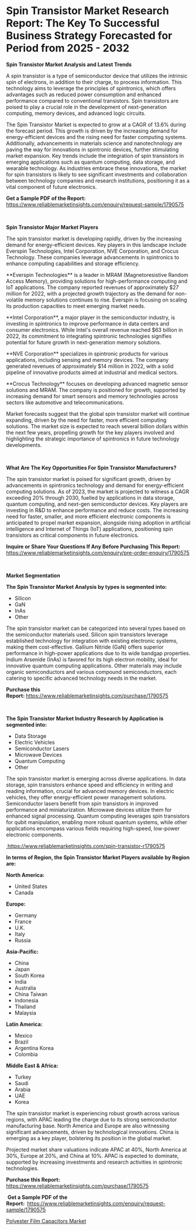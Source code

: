 <p><h1>Spin Transistor Market Research Report: The Key To Successful Business Strategy Forecasted for Period from 2025 - 2032</h1></p><p><strong>Spin Transistor Market Analysis and Latest Trends</strong></p>
<p><p>A spin transistor is a type of semiconductor device that utilizes the intrinsic spin of electrons, in addition to their charge, to process information. This technology aims to leverage the principles of spintronics, which offers advantages such as reduced power consumption and enhanced performance compared to conventional transistors. Spin transistors are poised to play a crucial role in the development of next-generation computing, memory devices, and advanced logic circuits.</p><p>The Spin Transistor Market is expected to grow at a CAGR of 13.6% during the forecast period. This growth is driven by the increasing demand for energy-efficient devices and the rising need for faster computing systems. Additionally, advancements in materials science and nanotechnology are paving the way for innovations in spintronic devices, further stimulating market expansion. Key trends include the integration of spin transistors in emerging applications such as quantum computing, data storage, and wearable technology. As industries embrace these innovations, the market for spin transistors is likely to see significant investments and collaboration between technology companies and research institutions, positioning it as a vital component of future electronics.</p></p>
<p><strong>Get a Sample PDF of the Report:&nbsp;</strong> <a href="https://www.reliablemarketinsights.com/enquiry/request-sample/1790575?utm_campaign=3206&utm_medium=2&utm_source=Github&utm_content=ia&utm_term=06042025&utm_id=spin-transistor">https://www.reliablemarketinsights.com/enquiry/request-sample/1790575</a></p>
<p>&nbsp;</p>
<p><strong>Spin Transistor Major Market Players</strong></p>
<p><p>The spin transistor market is developing rapidly, driven by the increasing demand for energy-efficient devices. Key players in this landscape include Everspin Technologies, Intel Corporation, NVE Corporation, and Crocus Technology. These companies leverage advancements in spintronics to enhance computing capabilities and storage efficiency.</p><p>**Everspin Technologies** is a leader in MRAM (Magnetoresistive Random Access Memory), providing solutions for high-performance computing and IoT applications. The company reported revenues of approximately $27 million for 2022, with a projected growth trajectory as the demand for non-volatile memory solutions continues to rise. Everspin is focusing on scaling its production capacities to meet emerging market needs.</p><p>**Intel Corporation**, a major player in the semiconductor industry, is investing in spintronics to improve performance in data centers and consumer electronics. While Intel's overall revenue reached $63 billion in 2022, its commitment to integrating spintronic technologies signifies potential for future growth in next-generation memory solutions.</p><p>**NVE Corporation** specializes in spintronic products for various applications, including sensing and memory devices. The company generated revenues of approximately $14 million in 2022, with a solid pipeline of innovative products aimed at industrial and medical sectors.</p><p>**Crocus Technology** focuses on developing advanced magnetic sensor solutions and MRAM. The company is positioned for growth, supported by increasing demand for smart sensors and memory technologies across sectors like automotive and telecommunications.</p><p>Market forecasts suggest that the global spin transistor market will continue expanding, driven by the need for faster, more efficient computing solutions. The market size is expected to reach several billion dollars within the next few years, propelling growth for the key players involved and highlighting the strategic importance of spintronics in future technology developments.</p></p>
<p>&nbsp;</p>
<p><strong>What Are The Key Opportunities For Spin Transistor Manufacturers?</strong></p>
<p><p>The spin transistor market is poised for significant growth, driven by advancements in spintronics technology and demand for energy-efficient computing solutions. As of 2023, the market is projected to witness a CAGR exceeding 20% through 2030, fuelled by applications in data storage, quantum computing, and next-gen semiconductor devices. Key players are investing in R&D to enhance performance and reduce costs. The increasing need for faster, smaller, and more efficient electronic components is anticipated to propel market expansion, alongside rising adoption in artificial intelligence and Internet of Things (IoT) applications, positioning spin transistors as critical components in future electronics.</p></p>
<p><strong>Inquire or Share Your Questions If Any Before Purchasing This Report:</strong> <a href="https://www.reliablemarketinsights.com/enquiry/pre-order-enquiry/1790575?utm_campaign=3206&utm_medium=2&utm_source=Github&utm_content=ia&utm_term=06042025&utm_id=spin-transistor">https://www.reliablemarketinsights.com/enquiry/pre-order-enquiry/1790575</a></p>
<p>&nbsp;</p>
<p><strong>Market Segmentation</strong></p>
<p><strong>The Spin Transistor Market Analysis by types is segmented into:</strong></p>
<p><ul><li>Silicon</li><li>GaN</li><li>InAs</li><li>Other</li></ul></p>
<p><p>The spin transistor market can be categorized into several types based on the semiconductor materials used. Silicon spin transistors leverage established technology for integration with existing electronic systems, making them cost-effective. Gallium Nitride (GaN) offers superior performance in high-power applications due to its wide bandgap properties. Indium Arsenide (InAs) is favored for its high electron mobility, ideal for innovative quantum computing applications. Other materials may include organic semiconductors and various compound semiconductors, each catering to specific advanced technology needs in the market.</p></p>
<p><strong>Purchase this Report:&nbsp;</strong><a href="https://www.reliablemarketinsights.com/purchase/1790575?utm_campaign=3206&utm_medium=2&utm_source=Github&utm_content=ia&utm_term=06042025&utm_id=spin-transistor">https://www.reliablemarketinsights.com/purchase/1790575</a></p>
<p>&nbsp;</p>
<p><strong>The Spin Transistor Market Industry Research by Application is segmented into:</strong></p>
<p><ul><li>Data Storage</li><li>Electric Vehicles</li><li>Semiconductor Lasers</li><li>Microwave Devices</li><li>Quantum Computing</li><li>Other</li></ul></p>
<p><p>The spin transistor market is emerging across diverse applications. In data storage, spin transistors enhance speed and efficiency in writing and reading information, crucial for advanced memory devices. In electric vehicles, they offer energy-efficient power management solutions. Semiconductor lasers benefit from spin transistors in improved performance and miniaturization. Microwave devices utilize them for enhanced signal processing. Quantum computing leverages spin transistors for qubit manipulation, enabling more robust quantum systems, while other applications encompass various fields requiring high-speed, low-power electronic components.</p></p>
<p><a href="https://www.reliablemarketinsights.com/spin-transistor-r1790575?utm_campaign=3206&utm_medium=2&utm_source=Github&utm_content=ia&utm_term=06042025&utm_id=spin-transistor">&nbsp;https://www.reliablemarketinsights.com/spin-transistor-r1790575</a></p>
<p><strong>In terms of Region, the Spin Transistor Market Players available by Region are:</strong></p>
<p>
    <p> <strong> North America: </strong>
        <ul>
            <li>United States</li>
            <li>Canada</li>
        </ul>
        </p> 
    <p> <strong> Europe: </strong>
        <ul>
            <li>Germany</li>
            <li>France</li>
            <li>U.K.</li>
            <li>Italy</li>
            <li>Russia</li>
        </ul>
        </p> 
    <p> <strong> Asia-Pacific: </strong>
        <ul>
            <li>China</li>
            <li>Japan</li>
            <li>South Korea</li>
            <li>India</li>
            <li>Australia</li>
            <li>China Taiwan</li>
            <li>Indonesia</li>
            <li>Thailand</li>
            <li>Malaysia</li>
        </ul>
        </p> 
    <p> <strong> Latin America: </strong>
        <ul>
            <li>Mexico</li>
            <li>Brazil</li>
            <li>Argentina Korea</li>
            <li>Colombia</li>
        </ul>
        </p> 
    <p> <strong> Middle East & Africa: </strong>
        <ul>
            <li>Turkey</li>
            <li>Saudi</li>
            <li>Arabia</li>
            <li>UAE</li>
            <li>Korea</li>
        </ul>
    </p>
    </p>
<p><p>The spin transistor market is experiencing robust growth across various regions, with APAC leading the charge due to its strong semiconductor manufacturing base. North America and Europe are also witnessing significant advancements, driven by technological innovations. China is emerging as a key player, bolstering its position in the global market. </p><p>Projected market share valuations indicate APAC at 40%, North America at 30%, Europe at 20%, and China at 10%. APAC is expected to dominate, supported by increasing investments and research activities in spintronic technologies.</p></p>
<p><strong>Purchase this Report: </strong><a href="https://www.reliablemarketinsights.com/purchase/1790575?utm_campaign=3206&utm_medium=2&utm_source=Github&utm_content=ia&utm_term=06042025&utm_id=spin-transistor">https://www.reliablemarketinsights.com/purchase/1790575</a></p>
<p>&nbsp;<strong>Get a Sample PDF of the Report:&nbsp;&nbsp;</strong><a href="https://www.reliablemarketinsights.com/enquiry/request-sample/1790575?utm_campaign=3206&utm_medium=2&utm_source=Github&utm_content=ia&utm_term=06042025&utm_id=spin-transistor">https://www.reliablemarketinsights.com/enquiry/request-sample/1790575</a></p>
<p><strong></strong></p>
<p><p><a href="https://github.com/ugurgyuri/Market-Research-Report-List-1/blob/main/polyester-film-capacitors-market.md?utm_campaign=3206&utm_medium=2&utm_source=Github&utm_content=ia&utm_term=06042025&utm_id=spin-transistor">Polyester Film Capacitors Market</a></p></p>